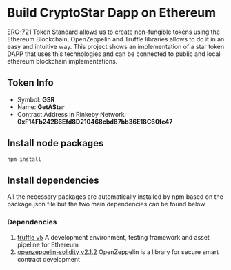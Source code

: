 # Build CryptoStar Dapp on Ethereum

ERC-721 Token Standard allows us to create non-fungible tokens using the Ethereum Blockchain, OpenZeppelin and Truffle libraries allows to do it in an easy
and intuitive way. This project shows an implementation of a star token DAPP that uses this technologies and can be connected to public and local ethereum
blockchain implementations.

## Token Info

* Symbol: __GSR__
* Name: __GetAStar__
* Contract Address in Rinkeby Network: __0xF14Fb242B6Efd8D210468cbd87bb36E18C60fc47__ 

## Install node packages

`npm install`

## Install dependencies

All the necessary packages are automatically installed by npm based on the package.json file but the two main dependencies can be found below

### Dependencies

1. [truffle v5](https://truffleframework.com/) A development environment, testing framework and asset pipeline for Ethereum
2. [openzeppelin-solidity v2.1.2](https://github.com/OpenZeppelin/openzeppelin-solidity) OpenZeppelin is a library for secure smart contract development
